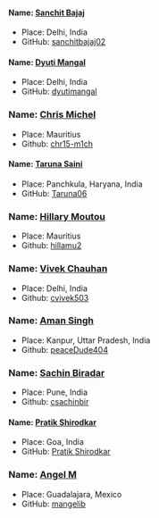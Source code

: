 #### Name: [Sanchit Bajaj](https://github.com/Sanchitbajaj02)
- Place: Delhi, India
- GitHub: [sanchitbajaj02](https://github.com/Sanchitbajaj02)

#### Name: [Dyuti Mangal](https://github.com/dyutimangal)
- Place: Delhi, India
- GitHub: [dyutimangal](https://github.com/dyutimangal)

### Name: [Chris Michel](https://github.com/chr15-m1ch)
- Place: Mauritius
- Github: [chr15-m1ch](https://github.com/chr15-m1ch)

#### Name: [Taruna Saini](https://github.com/Taruna06)
- Place: Panchkula, Haryana, India
- GitHub: [Taruna06](https://github.com/Taruna06)

### Name: [Hillary Moutou](https://github.com/hillamu2)
- Place: Mauritius
- Github: [hillamu2](https://github.com/hillamu2)

### Name: [Vivek Chauhan](https://github.com/cvivek503)
- Place: Delhi, India
- Github: [cvivek503](https://github.com/cvivek503)

### Name: [Aman Singh](https://github.com/peaceDude404)
- Place: Kanpur, Uttar Pradesh, India
- Github: [peaceDude404](https://github.com/peaceDude404)

### Name: [Sachin Biradar](https://github.com/sachinbir)
- Place: Pune, India
- Github: [csachinbir](https://github.com/sachinbir)

#### Name: [Pratik Shirodkar](https://github.com/Pratik-Shirodkar)
- Place: Goa, India
- GitHub: [Pratik Shirodkar](https://github.com/Pratik-Shirodkar)

### Name: [Angel M](https://github.com/mangelib)
- Place: Guadalajara, Mexico
- GitHub: [mangelib](https://github.com/mangelib)
